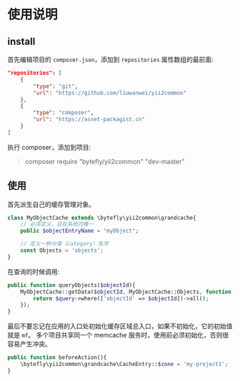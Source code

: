 # 使用说明

## install

首先编辑项目的 `composer.json`，添加到 `repositories` 属性数组的最前面:

```JSON
"repositories": [
    {
        "type": "git",
        "url": "https://github.com/liuwanwei/yii2common"
    },
    {
        "type": "composer",
        "url": "https://asset-packagist.cn"
    }
]
```

执行 composer，添加到项目:

>composer require "bytefly/yii2common" "dev-master"

## 使用

首先派生自己的缓存管理对象。

```PHP
class MyObjectCache extends \bytefly\yii2common\grandcache{
    // 必须定义，且在系统内唯一
    public $objectEntryName = "myObject";

    // 定义一种分类（category）名字
    const Objects = 'objects';
}
```

在查询的时候调用:

```PHP
public function queryObjects($objectId){
    MyObjectCache::getData($objectId, MyObjectCache::Objects, function() use ($objectId){
        return $query->where(['objectId' => $objectId])->all();
    });
}
```

最后不要忘记在应用的入口处初始化缓存区域总入口，如果不初始化，它的初始值就是 `mf`。
多个项目共享同一个 memcache 服务时，使用前必须初始化，否则很容易产生冲突。

```PHP
public function beforeAction(){
    \bytefly\yii2common\grandcache\CacheEntry::$zone = 'my-project1';
}
```
